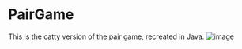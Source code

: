 # PairGame
This is the catty version of the pair game, recreated in Java.
![image](https://github.com/Fernand0gh/PairGame/assets/117942609/2b0df798-3a0a-4465-81dc-c4d769be06ae)
